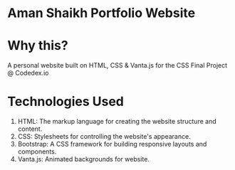 # Aman Shaikh Portfolio Website

# Why this?
A personal website built on HTML, CSS & Vanta.js for the CSS Final Project @ Codedex.io

# Technologies Used
1. HTML: The markup language for creating the website structure and content.
2. CSS: Stylesheets for controlling the website's appearance.
3. Bootstrap: A CSS framework for building responsive layouts and components.
4. Vanta.js: Animated backgrounds for website.

